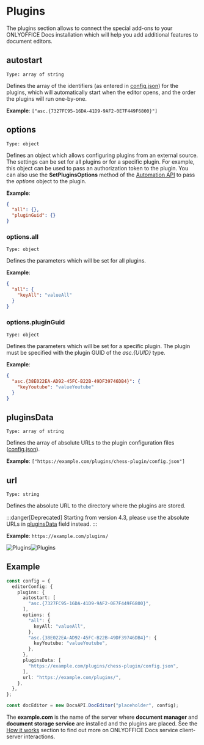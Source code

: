 # Plugins

The plugins section allows to connect the special add-ons to your ONLYOFFICE Docs installation which will help you add additional features to document editors.

## autostart

`Type: array of string`

Defines the array of the identifiers (as entered in [config.json](../../../../plugin-and-macros/structure/manifest/manifest.md#guid)) for the plugins, which will automatically start when the editor opens, and the order the plugins will run one-by-one.

**Example**: `["asc.{7327FC95-16DA-41D9-9AF2-0E7F449F6800}"]`

## options

`Type: object`

Defines an object which allows configuring plugins from an external source. The settings can be set for all plugins or for a specific plugin. For example, this object can be used to pass an authorization token to the plugin. You can also use the **SetPluginsOptions** method of the [Automation API](../../automation-api.md) to pass the *options* object to the plugin.

**Example**:

``` json
{
  "all": {},
  "pluginGuid": {}
}
```

### options.all

`Type: object`

Defines the parameters which will be set for all plugins.

**Example**:

``` json
{
  "all": {
    "keyAll": "valueAll"
  }
}
```

### options.pluginGuid

`Type: object`

Defines the parameters which will be set for a specific plugin. The plugin must be specified with the plugin GUID of the *asc.\{UUID\}* type.

**Example**:

``` json
{
  "asc.{38E022EA-AD92-45FC-B22B-49DF39746DB4}": {
    "keyYoutube": "valueYoutube"
  }
}
```

## pluginsData

`Type: array of string`

Defines the array of absolute URLs to the plugin configuration files ([config.json](../../../../plugin-and-macros/structure/manifest/manifest.md)).

**Example**: `["https://example.com/plugins/chess-plugin/config.json"]`

## url

`Type: string`

Defines the absolute URL to the directory where the plugins are stored.

:::danger[Deprecated]
Starting from version 4.3, please use the absolute URLs in [pluginsData](#pluginsdata) field instead.
:::

**Example**: `https://example.com/plugins/`

![Plugins](/assets/images/editor/plugins.png#gh-light-mode-only)![Plugins](/assets/images/editor/plugins.dark.png#gh-dark-mode-only)

## Example

``` ts
const config = {
  editorConfig: {
    plugins: {
      autostart: [
        "asc.{7327FC95-16DA-41D9-9AF2-0E7F449F6800}",
      ],
      options: {
        "all": {
          keyAll: "valueAll",
        },
        "asc.{38E022EA-AD92-45FC-B22B-49DF39746DB4}": {
          keyYoutube: "valueYoutube",
        },
      },
      pluginsData: [
        "https://example.com/plugins/chess-plugin/config.json",
      ],
      url: "https://example.com/plugins/",
    },
  },
};

const docEditor = new DocsAPI.DocEditor("placeholder", config);
```

The **example.com** is the name of the server where **document manager** and **document storage service** are installed and the plugins are placed. See the [How it works](../../../get-started/how-it-works/how-it-works.md) section to find out more on ONLYOFFICE Docs service client-server interactions.
